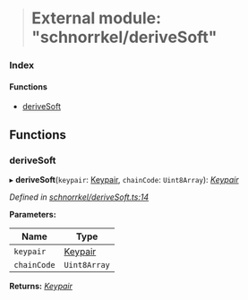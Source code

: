 > # External module: "schnorrkel/deriveSoft"

### Index

#### Functions

* [deriveSoft](_schnorrkel_derivesoft_.md#derivesoft)

## Functions

###  deriveSoft

▸ **deriveSoft**(`keypair`: [Keypair](_types_.md#keypair), `chainCode`: `Uint8Array`): *[Keypair](_types_.md#keypair)*

*Defined in [schnorrkel/deriveSoft.ts:14](https://github.com/polkadot-js/common/blob/e5ab357/packages/util-crypto/src/schnorrkel/deriveSoft.ts#L14)*

**Parameters:**

Name | Type |
------ | ------ |
`keypair` | [Keypair](_types_.md#keypair) |
`chainCode` | `Uint8Array` |

**Returns:** *[Keypair](_types_.md#keypair)*